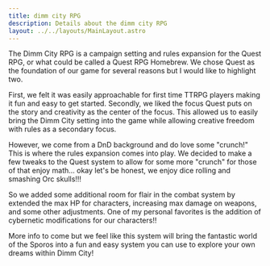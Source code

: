 ```yaml
---
title: dimm city RPG
description: Details about the dimm city RPG
layout: ../../layouts/MainLayout.astro
---
```


The Dimm City RPG is a campaign setting and rules expansion for the Quest RPG, or what could be called a Quest RPG Homebrew. We chose Quest as the foundation of our game for several reasons but I would like to highlight two. 

 

First, we felt it was easily approachable for first time TTRPG players making it fun and easy to get started. Secondly, we liked the focus Quest puts on the story and creativity as the center of the focus. This allowed us to easily bring the Dimm City setting into the game while allowing creative freedom with rules as a secondary focus. 

 

However, we come from a DnD background and do love some "crunch!" This is where the rules expansion comes into play. We decided to make a few tweaks to the Quest system to allow for some more "crunch" for those of that enjoy math... okay let's be honest, we enjoy dice rolling and smashing Orc skulls!!! 

 

So we added some additional room for flair in the combat system by extended the max HP for characters, increasing max damage on weapons, and some other adjustments. One of my personal favorites is the addition of cybernetic modifications for our characters!! 

 

More info to come but we feel like this system will bring the fantastic world of the Sporos into a fun and easy system you can use to explore your own dreams within Dimm City! 